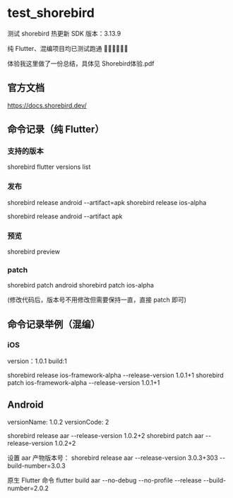 # test_shorebird

测试 shorebird 热更新
SDK 版本：3.13.9

纯 Flutter、混编项目均已测试跑通 👏🏻👏🏻👏🏻

体验我这里做了一份总结，具体见 Shorebird体验.pdf

## 官方文档
https://docs.shorebird.dev/

## 命令记录（纯 Flutter）

### 支持的版本
shorebird flutter versions list

### 发布
shorebird release android --artifact=apk
shorebird release ios-alpha

shorebird release android --artifact apk

### 预览
shorebird preview

### patch
shorebird patch android 
shorebird patch ios-alpha

(修改代码后，版本号不用修改但需要保持一直，直接 patch 即可)

## 命令记录举例（混编）

### iOS
version：1.0.1
build:1

shorebird release ios-framework-alpha --release-version 1.0.1+1
shorebird patch ios-framework-alpha --release-version 1.0.1+1

## Android
versionName: 1.0.2
versionCode: 2

shorebird release aar --release-version 1.0.2+2
shorebird patch aar --release-version 1.0.2+2

设置 aar 产物版本号：
shorebird release aar --release-version 3.0.3+303 --build-number=3.0.3

原生 Flutter 命令
flutter build aar --no-debug --no-profile --release --build-number=2.0.2

